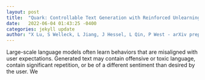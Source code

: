 ```yaml
---
layout: post
title:  "Quark: Controllable Text Generation with Reinforced Unlearning"
date:   2022-06-04 01:43:25 -0400
categories: jekyll update
author: "X Lu, S Welleck, L Jiang, J Hessel, L Qin, P West - arXiv preprint arXiv , 2022"
---
```

Large-scale language models often learn behaviors that are misaligned with user expectations. Generated text may contain offensive or toxic language, contain significant repetition, or be of a different sentiment than desired by the user. We 